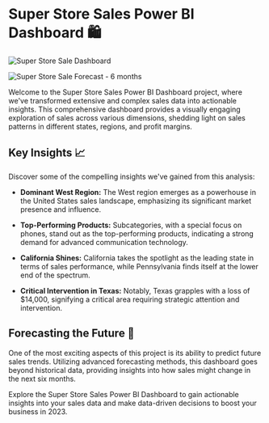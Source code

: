 # Super Store Sales Power BI Dashboard 🛍️

![Super Store Sale Dashboard](https://github.com/mario21snow/Super-Sale-Dashboard-/assets/102954942/cb498c7b-df5b-490f-96b3-a7d0bfc532ab)

![Super Store Sale Forecast - 6 months](https://github.com/mario21snow/Super-Sale-Dashboard-/assets/102954942/ee674f53-3008-48cd-8256-e61e039c0c39)

Welcome to the Super Store Sales Power BI Dashboard project, where we've transformed extensive and complex sales data into actionable insights. This comprehensive dashboard provides a visually engaging exploration of sales across various dimensions, shedding light on sales patterns in different states, regions, and profit margins.

## Key Insights 📈

Discover some of the compelling insights we've gained from this analysis:

- **Dominant West Region:** The West region emerges as a powerhouse in the United States sales landscape, emphasizing its significant market presence and influence.

- **Top-Performing Products:** Subcategories, with a special focus on phones, stand out as the top-performing products, indicating a strong demand for advanced communication technology.

- **California Shines:** California takes the spotlight as the leading state in terms of sales performance, while Pennsylvania finds itself at the lower end of the spectrum.

- **Critical Intervention in Texas:** Notably, Texas grapples with a loss of $14,000, signifying a critical area requiring strategic attention and intervention.

## Forecasting the Future 🔮

One of the most exciting aspects of this project is its ability to predict future sales trends. Utilizing advanced forecasting methods, this dashboard goes beyond historical data, providing insights into how sales might change in the next six months.

Explore the Super Store Sales Power BI Dashboard to gain actionable insights into your sales data and make data-driven decisions to boost your business in 2023.
